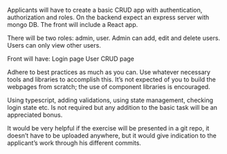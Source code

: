 Applicants will have to create a basic CRUD app with authentication, authorization and roles.
On the backend expect an express server with mongo DB.
The front will include a React app.

There will be two roles: admin, user.
Admin can add, edit and delete users.
Users can only view other users.

Front will have:
Login page
User CRUD page

Adhere to best practices as much as you can. Use whatever necessary tools and libraries to accomplish this. It’s not expected of you to build the webpages from scratch; the use of component libraries is encouraged.

Using typescript, adding validations, using state management, checking login state etc. Is not required but any addition to the basic task will be an appreciated bonus.

It would be very helpful if the exercise will be presented in a git repo, it doesn’t have to be uploaded anywhere, but it would give indication to the applicant’s work through his different commits.
